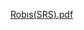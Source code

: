 [Robıs(SRS).pdf](https://github.com/Iskenderun-Technical-University/ROBIS/files/8585523/Robis.SRS.pdf)
